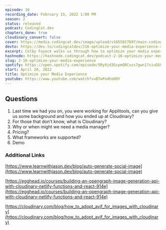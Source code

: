 ```yaml
---
episode: 16
recording_date: February 15, 2022 1:00 PM
season: 2
status: released
podcast: CodingCat.dev
chapters_done: true
cloudinary_convert: false
cover: https://media.codingcat.dev/image/upload/v1655827697/main-codingcatdev-photo/Optimizing_your_Media_Experience.jpg
devto: https://dev.to/codingcatdev/216-optimize-your-media-experience-41ib
excerpt: Colby Fayock walks us through how to optimize your media experience with Cloudinary.
hashnode: https://hashnode.codingcat.dev/podcast-2-16-optimize-your-media-experience
slug: 2-16-optimize-your-media-experience
spotify: https://open.spotify.com/episode/5Ry9jd3GcpmQRCvzs7gwn1?si=D58PpolzQfexoPlIyCD9fA
start: April 20, 2022
title: Optimize your Media Experience
youtube: https://www.youtube.com/watch?v=BTwPo4ho0OY
---
```

## Questions

1. Last time we had you on, you were working for Applitools, can you give us some background and how you ended up at Cloudinary?
2. For those that don’t know, what is Cloudinary?
3. Why or when might we need a media manager?
4. Pricing?
5. What frameworks are supported?
6. Demo

### Additional Links

[https://www.learnwithjason.dev/blog/auto-generate-social-image](https://www.learnwithjason.dev/blog/auto-generate-social-image)

[https://egghead.io/courses/building-an-opengraph-image-generation-api-with-cloudinary-netlify-functions-and-react-914e](https://egghead.io/courses/building-an-opengraph-image-generation-api-with-cloudinary-netlify-functions-and-react-914e)

[https://cloudinary.com/blog/how_to_adopt_avif_for_images_with_cloudinary](https://cloudinary.com/blog/how_to_adopt_avif_for_images_with_cloudinary)